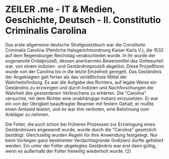 # ZEILER .me - IT & Medien, Geschichte, Deutsch - II. Constitutio Criminalis Carolina

Das erste allgemeine deutsche Strafgesetzbuch war die Constitutio Criminalis Carolina (Peinliche Halsgerichtsordnung Kaiser Karls V.), die 1532 auf dem Regensburger Reichstag verabschiedet wurde. In ihr wurde der sogenannte Ordalprozeß, dessen anerkanntes Beweismittel das Gottesurteil war, von einem Indizien- und Geständnisprozeß abgelöst. Diese Prozeßform wurde von der Carolina bis in die letzte Einzelheit geregelt. Das Geständnis der Angeklagten galt fortan als das verläßlichste Mittel der Wahrheitsfindung. Es war die Aufgabe des Richters, auf legale Weise ein Geständnis zu erzwingen und durch Indizien und Nachforschungen die Wahrheit des gestandenen Verbrechens zu erhärten. Die "Carolina" versuchte, mit dem Richter eine unabhängige Instanz einzusetzen. Er war ein von der Obrigkeit beauftragter Beamter mit festem Gehalt, er mußte einen Amtseid leisten, und es war ihm verboten, eine Belohnung vom Ankläger zu nehmen.

Die Folter, die auch schon bei früheren Prozessen zur Erzwingung eines Geständnisses angewandt wurde, wurde durch die "Carolina" gesetzlich bestätigt. Gleichzeitig wurden Regeln für ihre Anwendung festgelegt. Nur beim Vorliegen ganz bestimmter Verdachtsgründe (Indizien) durfte gefoltert werden. Ein unter der Folter abgelegtes Geständnis war erst dann gültig, wenn es außerhalb der Folter freiwillig wiederholt wurde. (2)